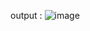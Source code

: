 output : ![image](https://github.com/user-attachments/assets/5e1b93ae-8dd9-4889-8bf9-7c8a254f1d59)

